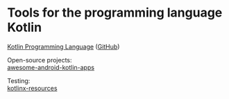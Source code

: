 
# Tools for the programming language Kotlin

[Kotlin Programming Language](https://kotlinlang.org/) ([GitHub](https://github.com/JetBrains/kotlin))

Open-source projects:  
[awesome-android-kotlin-apps](https://github.com/androiddevnotes/awesome-android-kotlin-apps)

Testing:  
[kotlinx-resources](https://github.com/goncalossilva/kotlinx-resources)
